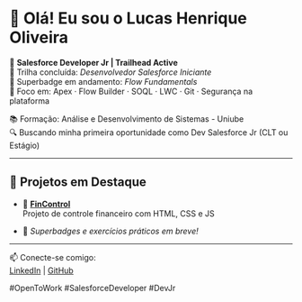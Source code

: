 # 👋 Olá! Eu sou o Lucas Henrique Oliveira

🎯 **Salesforce Developer Jr | Trailhead Active**  
🧠 Trilha concluída: *Desenvolvedor Salesforce Iniciante*  
🏅 Superbadge em andamento: *Flow Fundamentals*  
🔧 Foco em: Apex · Flow Builder · SOQL · LWC · Git · Segurança na plataforma  

📚 Formação: Análise e Desenvolvimento de Sistemas - Uniube  
🔍 Buscando minha primeira oportunidade como Dev Salesforce Jr (CLT ou Estágio)

---

## 🚀 Projetos em Destaque

- 🎯 **[FinControl](https://github.com/lucasolvr8/FinControl)**  
  Projeto de controle financeiro com HTML, CSS e JS

- 🔧 *Superbadges e exercícios práticos em breve!*

---

📫 Conecte-se comigo:  
[LinkedIn](https://www.linkedin.com/in/lucasolvr8) | [GitHub](https://github.com/lucasolvr8)

#OpenToWork #SalesforceDeveloper #DevJr


<!--
**lucasolvr8/lucasolvr8** is a ✨ _special_ ✨ repository because its `README.md` (this file) appears on your GitHub profile.

Here are some ideas to get you started:

- 🔭 I’m currently working on ...
- 🌱 I’m currently learning ...
- 👯 I’m looking to collaborate on ...
- 🤔 I’m looking for help with ...
- 💬 Ask me about ...
- 📫 How to reach me: ...
- 😄 Pronouns: ...
- ⚡ Fun fact: ...
-->
